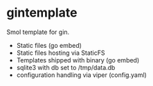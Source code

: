 # gintemplate

Smol template for gin.

+ Static files (go embed)
+ Static files hosting via StaticFS
+ Templates shipped with binary (go embed)
+ sqlite3 with db set to /tmp/data.db
+ configuration handling via viper (config.yaml)
